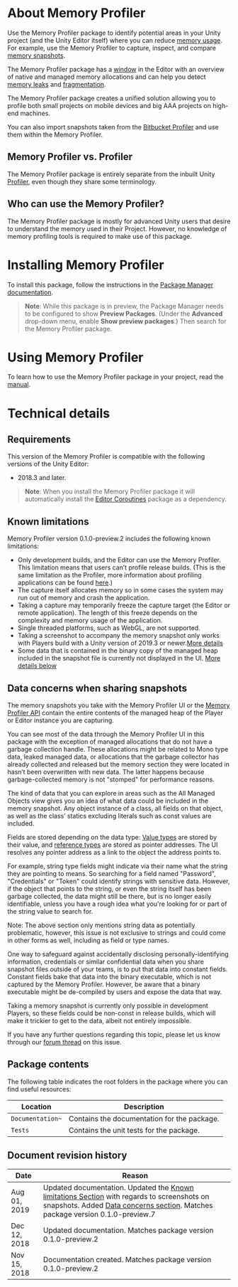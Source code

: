 # About Memory Profiler

Use the Memory Profiler package to identify potential areas in your Unity project (and the Unity Editor itself) where you can reduce [memory usage](https://github.com/google/cadvisor/issues/913#issuecomment-150663233). For example, use the Memory Profiler to capture, inspect, and compare [memory snapshots](https://en.wikipedia.org/wiki/Snapshot_(computer_storage)).

The Memory Profiler package has a [window](memory-profiler-window.md) in the Editor with an overview of native and managed memory allocations and can help you detect [memory leaks](https://en.wikipedia.org/wiki/Memory_leak) and [fragmentation](https://en.wikipedia.org/wiki/Fragmentation_(computing)).

The Memory Profiler package creates a unified solution allowing you to profile both small projects on mobile devices and big AAA projects on high-end machines.

You can also import snapshots taken from the [Bitbucket Profiler](https://bitbucket.org/Unity-Technologies/memoryprofiler) and use them within the Memory Profiler.

## Memory Profiler vs. Profiler

The Memory Profiler package is entirely separate from the inbuilt Unity [Profiler](https://docs.unity3d.com/Manual/Profiler.html), even though they share some terminology.

## Who can use the Memory Profiler?

The Memory Profiler package is mostly for advanced Unity users that desire to understand the memory used in their Project. However, no knowledge of memory profiling tools is required to make use of this package.

# Installing Memory Profiler

To install this package, follow the instructions in the [Package Manager documentation](https://docs.unity3d.com/Packages/com.unity.package-manager-ui@latest/index.html).

>**Note**: While this package is in preview, the Package Manager needs to be configured to show __Preview Packages__. (Under the __Advanced__ drop-down menu, enable __Show preview packages__.) Then search for the Memory Profiler package.

<a name="UsingPackageName"></a>

# Using Memory Profiler

To learn how to use the Memory Profiler package in your project, read the [manual](manual.md).

# Technical details
## Requirements
This version of the Memory Profiler is compatible with the following versions of the Unity Editor:

* 2018.3 and later.

> **Note**: When you install the Memory Profiler package it will automatically install the [Editor Coroutines](https://docs.unity3d.com/Packages/com.unity.editorcoroutines@0.0/manual/index.html) package as a dependency.

## Known limitations
Memory Profiler version 0.1.0-preview.2 includes the following known limitations:

* Only development builds, and the Editor can use the Memory Profiler. This limitation means that users can’t profile release builds. (This is the same limitation as the Profiler, more information about profiling applications can be found [here](https://docs.unity3d.com/Manual/profiler-profiling-applications.html).)
* The capture itself allocates memory so in some cases the system may run out of memory and crash the application.
* Taking a capture may temporarily freeze the capture target (the Editor or remote application). The length of this freeze depends on the complexity and memory usage of the application.
* Single threaded platforms, such as WebGL, are not supported.
* Taking a screenshot to accompany the memory snapshot only works with Players build with a Unity version of 2019.3 or newer.[More details](tips-and-troubleshooting.md#define-snapshot-metadata)
* Some data that is contained in the binary copy of the managed heap included in the snapshot file is currently not displayed in the UI. [More details below](#data-concerns-when-sharing-snapshots)

## Data concerns when sharing snapshots
The memory snapshots you take with the Memory Profiler UI or the [Memory Profiler API](https://docs.unity3d.com/2018.3/Documentation/ScriptReference/Profiling.Memory.Experimental.MemoryProfiler.html) contain the entire contents of the managed heap of the Player or Editor instance you are capturing.

You can see most of the data through the Memory Profiler UI in this package with the exception of managed allocations that do not have a garbage collection handle. These allocations might be related to Mono type data, leaked managed data, or allocations that the garbage collector has already collected and released but the memory section they were located in hasn’t been overwritten with new data. The latter happens because garbage-collected memory is not "stomped" for performance reasons.

The kind of data that you can explore in areas such as the All Managed Objects view gives you an idea of what data could be included in the memory snapshot. Any object instance of a class, all fields on that object, as well as the class’ statics excluding literals such as const values are included.

Fields are stored depending on the data type: [Value types](https://docs.microsoft.com/en-us/dotnet/csharp/language-reference/keywords/value-types) are stored by their value, and [reference types](https://docs.microsoft.com/en-us/dotnet/csharp/language-reference/keywords/reference-types) are stored as pointer addresses. The UI resolves any pointer address as a link to the object the address points to.

For example, string type fields might indicate via their name what the string they are pointing to means. So searching for a field named "Password", "Credentials" or "Token" could identify strings with sensitive data. However, if the object that points to the string, or even the string itself has been garbage collected, the data might still be there, but is no longer easily identifiable, unless you have a rough idea what you're looking for or part of the string value to search for.

Note: The above section only mentions string data as potentially problematic, however, this issue is not exclusive to strings and could come in other forms as well, including as field or type names.

One way to safeguard against accidentally disclosing personally-identifying information, credentials or similar confidential data when you share snapshot files outside of your teams, is to put that data into constant fields. Constant fields bake that data into the binary executable, which is not captured by the Memory Profiler. However, be aware that a binary executable might be de-compiled by users and expose the data that way.

Taking a memory snapshot is currently only possible in development Players, so these fields could be non-const in release builds, which will make it trickier to get to the data, albeit not entirely impossible.

If you have any further questions regarding this topic, please let us know through our [forum thread](https://forum.unity.com/threads/data-concerns-when-sharing-snapshots.718916/) on this issue.

## Package contents
The following table indicates the root folders in the package where you can find useful resources:

|Location|Description|
|---|---|
|`Documentation~`|Contains the documentation for the package.|
|`Tests`|Contains the unit tests for the package.|

## Document revision history
|Date|Reason|
|---|---|
|Aug 01, 2019|Updated documentation. Updated the [Known limitations Section](#known-limitations) with regards to screenshots on snapshots. Added [Data concerns section](#data-concerns-when-sharing-snapshots). Matches package version 0.1.0-preview.7|
|Dec 12, 2018|Updated documentation. Matches package version 0.1.0-preview.2|
|Nov 15, 2018|Documentation created. Matches package version 0.1.0-preview.2|
